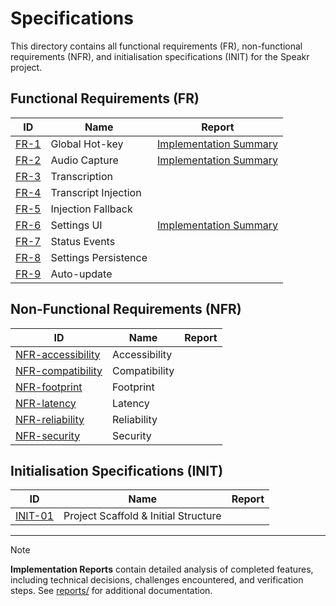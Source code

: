# Specifications

This directory contains all functional requirements (FR), non-functional requirements (NFR), and
initialisation specifications (INIT) for the Speakr project.

## Functional Requirements (FR)

| ID                                   | Name                 | Report                                                         |
| ------------------------------------ | -------------------- | -------------------------------------------------------------- |
| [FR-1](FR-1-global-hotkey.md)        | Global Hot-key       | [Implementation Summary](reports/FR-1-global-hotkey-report.md) |
| [FR-2](FR-2-audio-capture.md)        | Audio Capture        | [Implementation Summary](reports/FR-2-audio-capture-report.md) |
| [FR-3](FR-3-transcription.md)        | Transcription        |                                                                |
| [FR-4](FR-4-text-injection.md)       | Transcript Injection |                                                                |
| [FR-5](FR-5-injection-fallback.md)   | Injection Fallback   |                                                                |
| [FR-6](FR-6-settings-ui.md)          | Settings UI          | [Implementation Summary](reports/FR-6-settings-ui-report.md)   |
| [FR-7](FR-7-status-events.md)        | Status Events        |                                                                |
| [FR-8](FR-8-settings-persistence.md) | Settings Persistence |                                                                |
| [FR-9](FR-9-auto-update.md)          | Auto-update          |                                                                |

## Non-Functional Requirements (NFR)

| ID                                        | Name          | Report |
| ----------------------------------------- | ------------- | ------ |
| [NFR-accessibility](NFR-accessibility.md) | Accessibility |        |
| [NFR-compatibility](NFR-compatibility.md) | Compatibility |        |
| [NFR-footprint](NFR-footprint.md)         | Footprint     |        |
| [NFR-latency](NFR-latency.md)             | Latency       |        |
| [NFR-reliability](NFR-reliability.md)     | Reliability   |        |
| [NFR-security](NFR-security.md)           | Security      |        |

## Initialisation Specifications (INIT)

| ID                                     | Name                                 | Report |
| -------------------------------------- | ------------------------------------ | ------ |
| [INIT-01](INIT-01-project-scaffold.md) | Project Scaffold & Initial Structure |        |

---

> [!NOTE]
> **Implementation Reports** contain detailed analysis of completed features, including technical
> decisions, challenges encountered, and verification steps. See [reports/](reports/) for
> additional documentation.
